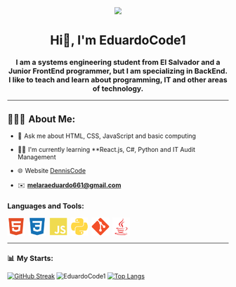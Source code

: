 <div id="header" align="center">
    <img src="https://media.giphy.com/media/26DoiqmYcxgFICb3G/giphy-downsized-large.gif" width="200">
    <h1 align="center">Hi👋, I'm EduardoCode1</h1>
    <h3 align="center"> I am a systems engineering student from El Salvador and a Junior FrontEnd programmer, 
        but I am specializing in BackEnd. I like to teach and learn about programming,
         IT and other areas of technology.
    </h3>
</div>

---

## 👨🏻‍🏫  About Me: 

- 💬  Ask me about HTML, CSS, JavaScript and basic computing

- 👨‍🎓  I'm currently learning **React.js, C#, Python and IT Audit Management

- 🌐  Website [DennisCode](dennisportafolio.epizy.com)

- ✉️  **melaraeduardo661@gmail.com**
<div align="left">
<h3>Languages and Tools:</h3>
</div>
<div>
    <img src="https://github.com/devicons/devicon/blob/master/icons/html5/html5-plain.svg" alt="HTML" width="40" height="40">&nbsp;
    <img src="https://github.com/devicons/devicon/blob/master/icons/css3/css3-plain.svg" alt="HTML" width="40" height="40">&nbsp;
    <img src="https://github.com/devicons/devicon/blob/master/icons/javascript/javascript-plain.svg" alt="HTML" width="40" height="40">&nbsp;
    <img src="https://github.com/devicons/devicon/blob/master/icons/python/python-plain.svg" alt="HTML" width="40" height="40">&nbsp;
    <img src="https://github.com/devicons/devicon/blob/master/icons/git/git-plain.svg" alt="HTML" width="40" height="40">&nbsp;
    <img src="https://github.com/devicons/devicon/blob/master/icons/java/java-plain.svg" alt="HTML" width="40" height="40">&nbsp;
</div>

---

### 📊  My Starts: 
[![GitHub Streak](https://streak-stats.demolab.com?user=EduardoCode1&theme=dark&hide_border=true&date_format=j%20M%5B%20Y%5D&mode=weekly)](https://git.io/streak-stats)
![EduardoCode1](https://github-readme-stats.vercel.app/api?username=EduardoCode1&show_icons=true&theme=radical)
[![Top Langs](https://github-readme-stats.vercel.app/api/top-langs/?username=EduardoCode1&exclude_repo=github-readme-stats,anuraghazra.github.io)](https://github.com/anuraghazra/github-readme-stats)

